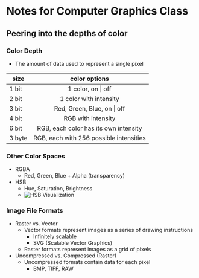 # Notes for Computer Graphics Class
    
<!-------   Wednesday, January 29, 2020   ------->

## Peering into the depths of color
### Color Depth
- The amount of data used to represent a single pixel

| size   | color options                           |
| ------ |:---------------------------------------:|
| 1 bit  | 1 color, on \| off                      |
| 2 bit  | 1 color with intensity                  |
| 3 bit  | Red, Green, Blue, on \| off             |
| 4 bit  | RGB with intensity                      |
| 6 bit  | RGB, each color has its own intensity   |
| 3 byte | RGB, each with 256 possible intensities |

### Other Color Spaces
- RGBA
    - Red, Green, Blue + Alpha (transparency)
- HSB
    - Hue, Saturation, Brightness
    - ![HSB Visualization](https://upload.wikimedia.org/wikipedia/commons/e/ea/HSV_cone.png "HSB Visualization")
### Image File Formats
- Raster vs. Vector
    - Vector formats represent images as a series of drawing instructions
        - Infinitely scalable
        - SVG (Scalable Vector Graphics)
    - Raster formats represent images as a grid of pixels
- Uncompressed vs. Compressed (Raster)
    - Uncompressed formats contain data for each pixel
        - BMP, TIFF, RAW
